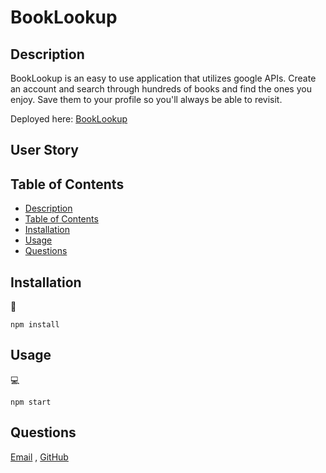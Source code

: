 # BookLookup

## Description

BookLookup is an easy to use application that utilizes google APIs. Create an account and search through hundreds of books and find the ones you enjoy. Save them to your profile so you'll always be able to revisit.

Deployed here: [BookLookup](https://vast-thicket-66357.herokuapp.com/saved)

## User Story
   
## Table of Contents
- [Description](#description)
- [Table of Contents](#table-of-contents)
- [Installation](#installation)
- [Usage](#usage)
- [Questions](#questions)

## Installation
💾   

`npm install`
  
## Usage
💻   
  
`npm start`

## Questions
[Email](mailto:riley.foust18@gmail.com) , [GitHub](https://github.com/riley-foust18)<br />
